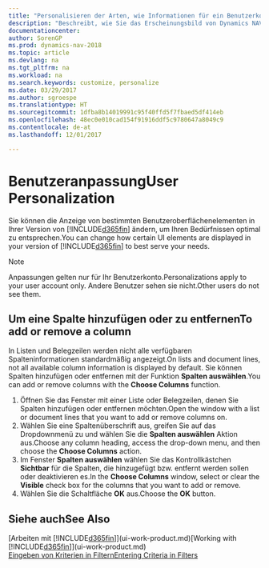```yaml
---
title: "Personalisieren der Arten, wie Informationen für ein Benutzerkonto angezeigt werden"
description: "Beschreibt, wie Sie das Erscheinungsbild von Dynamics NAV für Ihr Benutzerkonto anpassen."
documentationcenter: 
author: SorenGP
ms.prod: dynamics-nav-2018
ms.topic: article
ms.devlang: na
ms.tgt_pltfrm: na
ms.workload: na
ms.search.keywords: customize, personalize
ms.date: 03/29/2017
ms.author: sgroespe
ms.translationtype: HT
ms.sourcegitcommit: 1dfba8b14019991c95f40ffd5f7fbaed5df414eb
ms.openlocfilehash: 48ec0e010cad154f91916ddf5c9780647a8049c9
ms.contentlocale: de-at
ms.lasthandoff: 12/01/2017

---
```

# <a name="user-personalization"></a><span data-ttu-id="18381-103">Benutzeranpassung</span><span class="sxs-lookup"><span data-stu-id="18381-103">User Personalization</span></span>
<span data-ttu-id="18381-104">Sie können die Anzeige von bestimmten Benutzeroberflächenelementen in Ihrer Version von [!INCLUDE[d365fin](includes/d365fin_md.md)] ändern, um Ihren Bedürfnissen optimal zu entsprechen.</span><span class="sxs-lookup"><span data-stu-id="18381-104">You can change how certain UI elements are displayed in your version of [!INCLUDE[d365fin](includes/d365fin_md.md)] to best serve your needs.</span></span>

> [!NOTE]  
>   <span data-ttu-id="18381-105">Anpassungen gelten nur für Ihr Benutzerkonto.</span><span class="sxs-lookup"><span data-stu-id="18381-105">Personalizations apply to your user account only.</span></span> <span data-ttu-id="18381-106">Andere Benutzer sehen sie nicht.</span><span class="sxs-lookup"><span data-stu-id="18381-106">Other users do not see them.</span></span>

## <a name="to-add-or-remove-a-column"></a><span data-ttu-id="18381-107">Um eine Spalte hinzufügen oder zu entfernen</span><span class="sxs-lookup"><span data-stu-id="18381-107">To add or remove a column</span></span>
<span data-ttu-id="18381-108">In Listen und Belegzeilen werden nicht alle verfügbaren Spalteninformationen standardmäßig angezeigt.</span><span class="sxs-lookup"><span data-stu-id="18381-108">On lists and document lines, not all available column information is displayed by default.</span></span> <span data-ttu-id="18381-109">Sie können Spalten hinzufügen oder entfernen mit der Funktion **Spalten auswählen**.</span><span class="sxs-lookup"><span data-stu-id="18381-109">You can add or remove columns with the **Choose Columns** function.</span></span>

1. <span data-ttu-id="18381-110">Öffnen Sie das Fenster mit einer Liste oder Belegzeilen, denen Sie Spalten hinzufügen oder entfernen möchten.</span><span class="sxs-lookup"><span data-stu-id="18381-110">Open the window with a list or document lines that you want to add or remove columns on.</span></span>
2. <span data-ttu-id="18381-111">Wählen Sie eine Spaltenüberschrift aus, greifen Sie auf das Dropdownmenü zu und wählen Sie die **Spalten auswählen** Aktion aus.</span><span class="sxs-lookup"><span data-stu-id="18381-111">Choose any column heading, access the drop-down menu, and then choose the **Choose Columns** action.</span></span>
3. <span data-ttu-id="18381-112">Im Fenster **Spalten auswählen** wählen Sie das Kontrollkästchen **Sichtbar** für die Spalten, die hinzugefügt bzw. entfernt werden sollen oder deaktivieren es.</span><span class="sxs-lookup"><span data-stu-id="18381-112">In the **Choose Columns** window, select or clear the **Visible** check box for the columns that you want to add or remove.</span></span>
4. <span data-ttu-id="18381-113">Wählen Sie die Schaltfläche **OK** aus.</span><span class="sxs-lookup"><span data-stu-id="18381-113">Choose the **OK** button.</span></span>

## <a name="see-also"></a><span data-ttu-id="18381-114">Siehe auch</span><span class="sxs-lookup"><span data-stu-id="18381-114">See Also</span></span>
<span data-ttu-id="18381-115">[Arbeiten mit [!INCLUDE[d365fin](includes/d365fin_md.md)]](ui-work-product.md)</span><span class="sxs-lookup"><span data-stu-id="18381-115">[Working with [!INCLUDE[d365fin](includes/d365fin_md.md)]](ui-work-product.md)</span></span>  
[<span data-ttu-id="18381-116">Eingeben von Kriterien in Filtern</span><span class="sxs-lookup"><span data-stu-id="18381-116">Entering Criteria in Filters</span></span>](ui-enter-criteria-filters.md)

